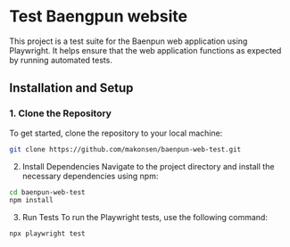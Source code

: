 # Test Baengpun website
This project is a test suite for the Baenpun web application using Playwright. It helps ensure that the web application functions as expected by running automated tests.

## Installation and Setup

### 1. Clone the Repository
To get started, clone the repository to your local machine:
```bash
git clone https://github.com/makonsen/baenpun-web-test.git
```

2. Install Dependencies
Navigate to the project directory and install the necessary dependencies using npm:
```bash
cd baenpun-web-test
npm install
```

3. Run Tests
To run the Playwright tests, use the following command:
```bash
npx playwright test
```
